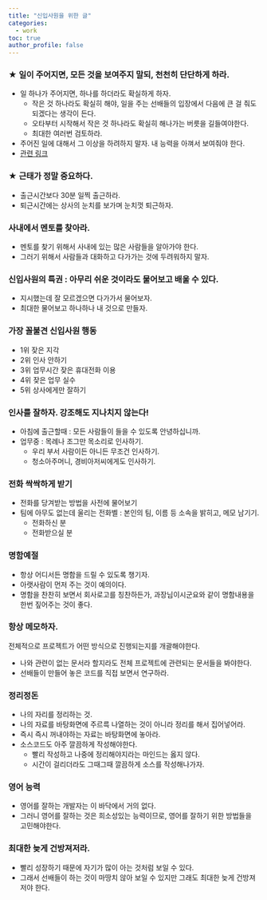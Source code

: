 ```yaml
---
title: "신입사원을 위한 글"
categories: 
  - work
toc: true
author_profile: false
---
```


### ★ 일이 주어지면, 모든 것을 보여주지 말되, 천천히 단단하게 하라.

* 일 하나가 주어지면, 하나를 하더라도 확실하게 하자.
  * 작은 것 하나라도 확실히 해야, 일을 주는 선배들의 입장에서 다음에 큰 걸 줘도 되겠다는 생각이 든다.
  * 오타부터 시작해서 작은 것 하나라도 확실히 해나가는 버릇을 길들여야한다.
  * 최대한 여러번 검토하라.
* 주어진 일에 대해서 그 이상을 하려하지 말자. 내 능력을 아껴서 보여줘야 한다.
* [관련 링크](https://www.youtube.com/watch?v=rGhSH6itEeQ)

### ★ 근태가 정말 중요하다.

* 출근시간보다 30분 일찍 출근하라. 
* 퇴근시간에는 상사의 눈치를 보가며 눈치껏 퇴근하자.

### 사내에서 멘토를 찾아라.

* 멘토를 찾기 위해서 사내에 있는 많은 사람들을 알아가야 한다.
* 그러기 위해서 사람들과 대화하고 다가가는 것에 두려워하지 말자.

### 신입사원의 특권 : 아무리 쉬운 것이라도 물어보고 배울 수 있다. 

* 지시했는데 잘 모르겠으면 다가가서 물어보자.
* 최대한 물어보고 하나하나 내 것으로 만들자. 

### 가장 꼴불견 신입사원 행동

* 1위 잦은 지각
* 2위 인사 안하기
* 3위 업무시간 잦은 휴대전화 이용
* 4위 잦은 업무 실수
* 5위 상사에게만 잘하기

### 인사를 잘하자. 강조해도 지나치지 않는다!

* 아침에 출근할때 : 모든 사람들이 들을 수 있도록 안녕하십니까.
* 업무중 : 목례나 조그만 목소리로 인사하기.
  * 우리 부서 사람이든 아니든 무조건 인사하기.
  * 청소아주머니, 경비아저씨에게도 인사하기.

### 전화 싹싹하게 받기

* 전화를 당겨받는 방법을 사전에 물어보기
* 팀에 아무도 없는데 울리는 전화벨 : 본인의 팀, 이름 등 소속을 밝히고, 메모 남기기.
  * 전화하신 분
  * 전화받으실 분 

### 명함예절

* 항상 어디서든 명함을 드릴 수 있도록 챙기자.
* 아랫사람이 먼저 주는 것이 예의이다.
* 명함을 찬찬히 보면서 회사로고를 칭찬하든가, 과장님이시군요와 같이 명함내용을 한번 짚어주는 것이 좋다.

### 항상 메모하자.

전체적으로 프로젝트가 어떤 방식으로 진행되는지를 개괄해야한다. 
* 나와 관련이 없는 문서라 할지라도 전체 프로젝트에 관련되는 문서들을 봐야한다. 
* 선배들이 만들어 놓은 코드를 직접 보면서 연구하라. 

### 정리정돈

* 나의 자리를 정리하는 것.
* 나의 자료를 바탕화면에 주르륵 나열하는 것이 아니라 정리를 해서 집어넣어라.
* 즉시 즉시 꺼내야하는 자료는 바탕화면에 놓아라.
* 소스코드도 아주 깔끔하게 작성해야한다. 
  * 빨리 작성하고 나중에 정리해야지라는 마인드는 옳지 않다.
  * 시간이 걸리더라도 그때그때 깔끔하게 소스를 작성해나가자. 
  
### 영어 능력

* 영어를 잘하는 개발자는 이 바닥에서 거의 없다.
* 그러니 영어를 잘하는 것은 희소성있는 능력이므로, 영어를 잘하기 위한 방법들을 고민해야한다.

### 최대한 늦게 건방져저라.

* 빨리 성장하기 때문에 자기가 많이 아는 것처럼 보일 수 있다.
* 그래서 선배들이 하는 것이 마땅치 않아 보일 수 있지만 그래도 최대한 늦게 건방져저야 한다. 


